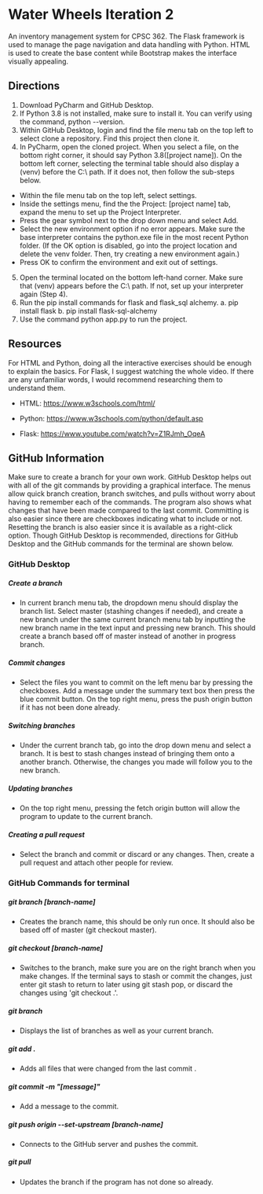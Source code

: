 # Water Wheels Iteration 2
An inventory management system for CPSC 362. The Flask framework is used to manage the page navigation and data handling with Python. HTML is used to create the base content while Bootstrap makes the interface visually appealing. 

## Directions
1. Download PyCharm and GitHub Desktop.
2. If Python 3.8 is not installed, make sure to install it. You can verify using the command, python --version.
3. Within GitHub Desktop, login and find the file menu tab on the top left to select clone a repository. Find this project then clone it. 
4. In PyCharm, open the cloned project. When you select a file, on the bottom right corner, it should say Python 3.8([project name]). On the bottom left corner, selecting the terminal table should also display a (venv) before the C:\ path. If it does not, then follow the sub-steps below. 
- Within the file menu tab on the top left, select settings. 
- Inside the settings menu, find the the Project: [project name] tab, expand the menu to set up the Project Interpreter. 
- Press the gear symbol next to the drop down menu and select Add.
- Select the new environment option if no error appears. Make sure the base interpreter contains the python.exe file in the most recent Python folder. 
(If the OK option is disabled, go into the project location and delete the venv folder. Then, try creating a new environment again.)
- Press OK to confirm the environment and exit out of settings.
5. Open the terminal located on the bottom left-hand corner. Make sure that (venv) appears before the C:\ path. If not, set up your interpreter again (Step 4).
6. Run the pip install commands for flask and flask_sql alchemy.
a. pip install flask
b. pip install flask-sql-alchemy
7. Use the command python app.py to run the project. 

## Resources
For HTML and Python, doing all the interactive exercises should be enough to explain the basics. For Flask, I suggest watching the whole video. If there are any unfamiliar words, I would recommend researching them to understand them. 
- HTML:
https://www.w3schools.com/html/

- Python:
https://www.w3schools.com/python/default.asp

- Flask:
https://www.youtube.com/watch?v=Z1RJmh_OqeA

## GitHub Information
Make sure to create a branch for your own work. GitHub Desktop helps out with all of the git commands by providing a graphical interface. The menus allow quick branch creation, branch switches, and pulls without worry about having to remember each of the commands. The program also shows what changes that have been made compared to the last commit. Committing is also easier since there are checkboxes indicating what to include or not. Resetting the branch is also easier since it is available as a right-click option. Though GitHub Desktop is recommended, directions for GitHub Desktop and the GitHub commands for the terminal are shown below. 

### GitHub Desktop
##### Create a branch
- In current branch menu tab, the dropdown menu should display the branch list. Select master (stashing changes if needed), and create a new branch under the same current branch menu tab by inputting the new branch name in the text input and pressing new branch. This should create a branch based off of master instead of another in progress branch.
##### Commit changes
- Select the files you want to commit on the left menu bar by pressing the checkboxes. Add a message under the summary text box then press the blue commit button. On the top right menu, press the push origin button if it has not been done already. 
##### Switching branches
- Under the current branch tab, go into the drop down menu and select a branch. It is best to stash changes instead of bringing them onto a another branch. Otherwise, the changes you made will follow you to the new branch.
##### Updating branches
- On the top right menu, pressing the fetch origin button will allow the program to update to the current branch. 
##### Creating a pull request
- Select the branch and commit or discard or any changes. Then, create a pull request and attach other people for review. 


### GitHub Commands for terminal
##### git branch [branch-name]
- Creates the branch name, this should be only run once. It should also be based off of master (git checkout master).  
##### git checkout [branch-name]
- Switches to the branch, make sure you are on the right branch when you make changes. If the terminal says to stash or commit the changes, just enter git stash to return to later using git stash pop, or discard the changes using 'git checkout .'.
##### git branch
- Displays the list of branches as well as your current branch. 
##### git add . 
- Adds all files that were changed from the last commit .
##### git commit -m "[message]"
- Add a message to the commit.
##### git push origin --set-upstream [branch-name]
- Connects to the GitHub server and pushes the commit.
##### git pull
- Updates the branch if the program has not done so already.
